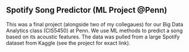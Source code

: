 ## Spotify Song Predictor (ML Project @Penn)

This was a final project (alongside two of my collegaues) for our Big Data Analytics class (CIS5450) at Penn. We use ML methods to predict a song based on its acoustic features. The data was pulled from a large Spotify dataset from Kaggle (see the project for exact link). 
